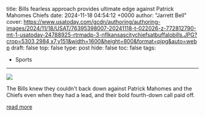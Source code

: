 title: Bills fearless approach provides ultimate edge against Patrick Mahomes Chiefs
date: 2024-11-18 04:54:12 +0000
author: "Jarrett Bell"
cover: https://www.usatoday.com/gcdn/authoring/authoring-images/2024/11/18/USAT/76395398007-20241118-t-022026-z-772812790-mt-1-usatoday-24788925-rtrmadp-3-nflkansascitychiefsatbuffalobills.JPG?crop=5303,2984,x7,y151&width=1600&height=800&format=pjpg&auto=webp
draft: false
top: false
type: post
hide: false
toc: false
tags:
  - Sports
---

![](https://www.usatoday.com/gcdn/authoring/authoring-images/2024/11/18/USAT/76395398007-20241118-t-022026-z-772812790-mt-1-usatoday-24788925-rtrmadp-3-nflkansascitychiefsatbuffalobills.JPG?crop=5303,2984,x7,y151&width=1600&height=800&format=pjpg&auto=webp)

The Bills knew they couldn't back down against Patrick Mahomes and the Chiefs even when they had a lead, and their bold fourth-down call paid off.

[read more](https://www.usatoday.com/story/sports/nfl/columnist/bell/2024/11/17/buffalo-bills-josh-allen-kansas-city-chiefs/76395043007/)
